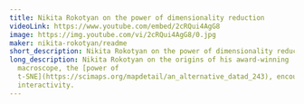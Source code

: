 ```yaml
---
title: Nikita Rokotyan on the power of dimensionality reduction
videoLink: https://www.youtube.com/embed/2cRQui4AgG8
image: https://img.youtube.com/vi/2cRQui4AgG8/0.jpg
maker: nikita-rokotyan/readme
short_description: Nikita Rokotyan on the power of dimensionality reduction
long_description: Nikita Rokotyan on the origins of his award-winning
  macroscope, the [power of
  t-SNE](https://scimaps.org/mapdetail/an_alternative_datad_243), encouraging
  interactivity.
---
```

